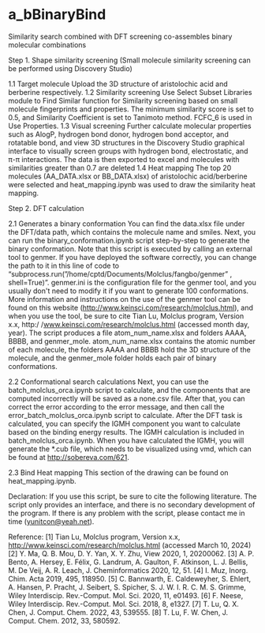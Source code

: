 # a_bBinaryBind
Similarity search combined with DFT screening co-assembles binary molecular combinations

Step 1.  Shape similarity screening (Small molecule similarity screening can be performed using Discovery Studio)

1.1 Target molecule
	Upload the 3D structure of aristolochic acid and berberine respectively.
1.2 Similarity screening
	Use Select Subset Libraries module to Find Similar function for Similarity screening based on small molecule fingerprints and properties. The minimum similarity score is set to 0.5, and Similarity Coefficient is set to Tanimoto method. FCFC_6 is used in Use Properties. 
1.3 Visual screening
	Further calculate molecular properties such as AlogP, hydrogen bond donor, hydrogen bond acceptor, and rotatable bond, and view 3D structures in the Discovery Studio graphical interface to visually screen groups with hydrogen bond, electrostatic, and π-π interactions. The data is then exported to excel and molecules with similarities greater than 0.7 are deleted
1.4 Heat mapping
	The top 20 molecules (AA_DATA.xlsx or BB_DATA.xlsx) of aristolochic acid/berberine were selected and heat_mapping.ipynb was used to draw the similarity heat mapping.

Step 2. DFT calculation

2.1 Generates a binary conformation
	You can find the data.xlsx file under the DFT/data path, which contains the molecule name and smiles. 
	Next, you can run the binary_conformation.ipynb script step-by-step to generate the binary conformation. Note that this script is executed by calling an external tool to genmer. If you have deployed the software correctly, you can change the path to it in this line of code to “subprocess.run(”/home/cptd/Documents/Molclus/fangbo/genmer” , shell=True)”. genmer.ini is the configuration file for the genmer tool, and you usually don't need to modify it if you want to generate 100 conformations. More information and instructions on the use of the genmer tool can be found on this website (http://www.keinsci.com/research/molclus.html), and when you use the tool, be sure to cite Tian Lu, Molclus program, Version x.x, http:/ /www.keinsci.com/research/molclus.html (accessed month day, year). The script produces a file atom_num_name.xlsx and folders AAAA, BBBB, and genmer_mole. atom_num_name.xlsx contains the atomic number of each molecule, the folders AAAA and BBBB hold the 3D structure of the molecule, and the genmer_mole folder holds each pair of binary conformations.
	
2.2 Conformational search calculations
	Next, you can use the batch_molclus_orca.ipynb script to calculate, and the components that are computed incorrectly will be saved as a none.csv file. After that, you can correct the error according to the error message, and then call the error_batch_molclus_orca.ipynb script to calculate.
After the DFT task is calculated, you can specify the IGMH component you want to calculate based on the binding energy results. The IGMH calculation is included in batch_molclus_orca.ipynb. When you have calculated the IGMH, you will generate the *.cub file, which needs to be visualized using vmd, which can be found at http://sobereva.com/621.

2.3 Bind Heat mapping
	This section of the drawing can be found on heat_mapping.ipynb.


Declaration: If you use this script, be sure to cite the following literature. The script only provides an interface, and there is no secondary development of the program. If there is any problem with the script, please contact me in time (yunitcon@yeah.net).

Reference:
[1] Tian Lu, Molclus program, Version x.x, http://www.keinsci.com/research/molclus.html (accessed March 10, 2024)
[2]	Y. Ma, Q. B. Mou, D. Y. Yan, X. Y. Zhu, View 2020, 1, 20200062.
[3]	A. P. Bento, A. Hersey, E. Félix, G. Landrum, A. Gaulton, F. Atkinson, L. J. Bellis, M. De Veij, A. R. Leach, J. Cheminformatics 2020, 12, 51.
[4]	I. Muz, Inorg. Chim. Acta 2019, 495, 118950.
[5]	C. Bannwarth, E. Caldeweyher, S. Ehlert, A. Hansen, P. Pracht, J. Seibert, S. Spicher, S. J. W. I. R. C. M. S. Grimme, Wiley Interdiscip. Rev.-Comput. Mol. Sci. 2020, 11, e01493.
[6]	F. Neese, Wiley Interdiscip. Rev.-Comput. Mol. Sci. 2018, 8, e1327.
[7]	T. Lu, Q. X. Chen, J. Comput. Chem. 2022, 43, 539555.
[8]	T. Lu, F. W. Chen, J. Comput. Chem. 2012, 33, 580592.
